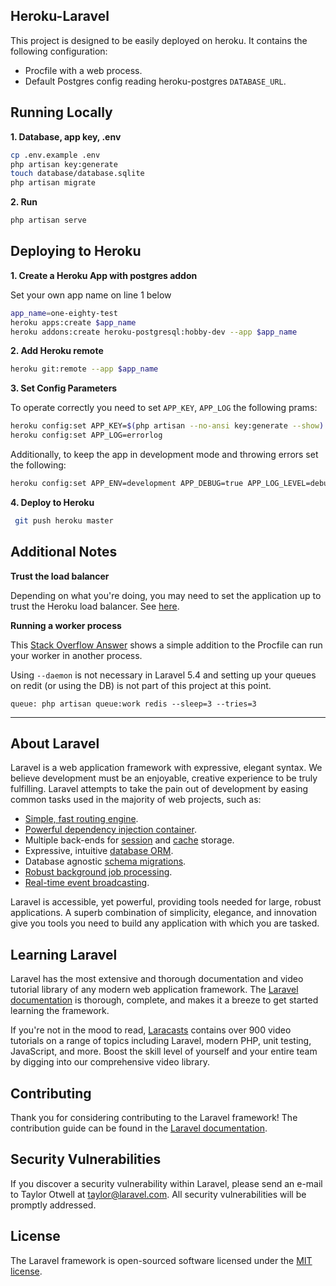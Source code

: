 
## Heroku-Laravel

This project is designed to be easily deployed on heroku. It contains the following configuration:

- Procfile with a web process.
- Default Postgres config reading heroku-postgres `DATABASE_URL`.

## Running Locally

**1. Database, app key, .env**

```sh
cp .env.example .env
php artisan key:generate
touch database/database.sqlite
php artisan migrate
```

**2. Run**

```sh
php artisan serve
```

## Deploying to Heroku

**1. Create a Heroku App with postgres addon**

Set your own app name on line 1 below

```sh
app_name=one-eighty-test
heroku apps:create $app_name
heroku addons:create heroku-postgresql:hobby-dev --app $app_name
```

**2. Add Heroku remote**

```sh
heroku git:remote --app $app_name
```

**3. Set Config Parameters**

To operate correctly you need to set `APP_KEY`, `APP_LOG` the following prams:

```sh
heroku config:set APP_KEY=$(php artisan --no-ansi key:generate --show)
heroku config:set APP_LOG=errorlog
```

Additionally, to keep the app in development mode and throwing errors set the following:

```sh
heroku config:set APP_ENV=development APP_DEBUG=true APP_LOG_LEVEL=debug
```

**4. Deploy to Heroku**

```sh
 git push heroku master
```

## Additional Notes

**Trust the load balancer**

Depending on what you're doing, you may need to set the application up to trust the Heroku load balancer. See [here](https://devcenter.heroku.com/articles/getting-started-with-laravel#trusting-the-load-balancer).

**Running a worker process**

This [Stack Overflow Answer](http://stackoverflow.com/a/38443082/184130) shows a simple addition to the Procfile can run your worker
in another process.

Using `--daemon` is not necessary in Laravel 5.4 and setting up your queues on redit (or using the DB) is not part of this project at this point.

```
queue: php artisan queue:work redis --sleep=3 --tries=3
```

---


## About Laravel

Laravel is a web application framework with expressive, elegant syntax. We believe development must be an enjoyable, creative experience to be truly fulfilling. Laravel attempts to take the pain out of development by easing common tasks used in the majority of web projects, such as:

- [Simple, fast routing engine](https://laravel.com/docs/routing).
- [Powerful dependency injection container](https://laravel.com/docs/container).
- Multiple back-ends for [session](https://laravel.com/docs/session) and [cache](https://laravel.com/docs/cache) storage.
- Expressive, intuitive [database ORM](https://laravel.com/docs/eloquent).
- Database agnostic [schema migrations](https://laravel.com/docs/migrations).
- [Robust background job processing](https://laravel.com/docs/queues).
- [Real-time event broadcasting](https://laravel.com/docs/broadcasting).

Laravel is accessible, yet powerful, providing tools needed for large, robust applications. A superb combination of simplicity, elegance, and innovation give you tools you need to build any application with which you are tasked.

## Learning Laravel

Laravel has the most extensive and thorough documentation and video tutorial library of any modern web application framework. The [Laravel documentation](https://laravel.com/docs) is thorough, complete, and makes it a breeze to get started learning the framework.

If you're not in the mood to read, [Laracasts](https://laracasts.com) contains over 900 video tutorials on a range of topics including Laravel, modern PHP, unit testing, JavaScript, and more. Boost the skill level of yourself and your entire team by digging into our comprehensive video library.

## Contributing

Thank you for considering contributing to the Laravel framework! The contribution guide can be found in the [Laravel documentation](http://laravel.com/docs/contributions).

## Security Vulnerabilities

If you discover a security vulnerability within Laravel, please send an e-mail to Taylor Otwell at taylor@laravel.com. All security vulnerabilities will be promptly addressed.

## License

The Laravel framework is open-sourced software licensed under the [MIT license](http://opensource.org/licenses/MIT).

